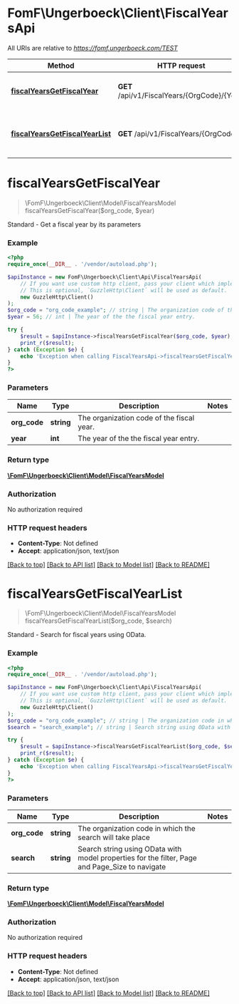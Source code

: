 # FomF\Ungerboeck\Client\FiscalYearsApi

All URIs are relative to *https://fomf.ungerboeck.com/TEST*

Method | HTTP request | Description
------------- | ------------- | -------------
[**fiscalYearsGetFiscalYear**](FiscalYearsApi.md#fiscalYearsGetFiscalYear) | **GET** /api/v1/FiscalYears/{OrgCode}/{Year} | Standard - Get a fiscal year by its parameters
[**fiscalYearsGetFiscalYearList**](FiscalYearsApi.md#fiscalYearsGetFiscalYearList) | **GET** /api/v1/FiscalYears/{OrgCode} | Standard - Search for fiscal years using OData.


# **fiscalYearsGetFiscalYear**
> \FomF\Ungerboeck\Client\Model\FiscalYearsModel fiscalYearsGetFiscalYear($org_code, $year)

Standard - Get a fiscal year by its parameters

### Example
```php
<?php
require_once(__DIR__ . '/vendor/autoload.php');

$apiInstance = new FomF\Ungerboeck\Client\Api\FiscalYearsApi(
    // If you want use custom http client, pass your client which implements `GuzzleHttp\ClientInterface`.
    // This is optional, `GuzzleHttp\Client` will be used as default.
    new GuzzleHttp\Client()
);
$org_code = "org_code_example"; // string | The organization code of the fiscal year.
$year = 56; // int | The year of the the fiscal year entry.

try {
    $result = $apiInstance->fiscalYearsGetFiscalYear($org_code, $year);
    print_r($result);
} catch (Exception $e) {
    echo 'Exception when calling FiscalYearsApi->fiscalYearsGetFiscalYear: ', $e->getMessage(), PHP_EOL;
}
?>
```

### Parameters

Name | Type | Description  | Notes
------------- | ------------- | ------------- | -------------
 **org_code** | **string**| The organization code of the fiscal year. |
 **year** | **int**| The year of the the fiscal year entry. |

### Return type

[**\FomF\Ungerboeck\Client\Model\FiscalYearsModel**](../Model/FiscalYearsModel.md)

### Authorization

No authorization required

### HTTP request headers

 - **Content-Type**: Not defined
 - **Accept**: application/json, text/json

[[Back to top]](#) [[Back to API list]](../../README.md#documentation-for-api-endpoints) [[Back to Model list]](../../README.md#documentation-for-models) [[Back to README]](../../README.md)

# **fiscalYearsGetFiscalYearList**
> \FomF\Ungerboeck\Client\Model\FiscalYearsModel fiscalYearsGetFiscalYearList($org_code, $search)

Standard - Search for fiscal years using OData.

### Example
```php
<?php
require_once(__DIR__ . '/vendor/autoload.php');

$apiInstance = new FomF\Ungerboeck\Client\Api\FiscalYearsApi(
    // If you want use custom http client, pass your client which implements `GuzzleHttp\ClientInterface`.
    // This is optional, `GuzzleHttp\Client` will be used as default.
    new GuzzleHttp\Client()
);
$org_code = "org_code_example"; // string | The organization code in which the search will take place
$search = "search_example"; // string | Search string using OData with model properties for the filter, Page and Page_Size to navigate

try {
    $result = $apiInstance->fiscalYearsGetFiscalYearList($org_code, $search);
    print_r($result);
} catch (Exception $e) {
    echo 'Exception when calling FiscalYearsApi->fiscalYearsGetFiscalYearList: ', $e->getMessage(), PHP_EOL;
}
?>
```

### Parameters

Name | Type | Description  | Notes
------------- | ------------- | ------------- | -------------
 **org_code** | **string**| The organization code in which the search will take place |
 **search** | **string**| Search string using OData with model properties for the filter, Page and Page_Size to navigate |

### Return type

[**\FomF\Ungerboeck\Client\Model\FiscalYearsModel**](../Model/FiscalYearsModel.md)

### Authorization

No authorization required

### HTTP request headers

 - **Content-Type**: Not defined
 - **Accept**: application/json, text/json

[[Back to top]](#) [[Back to API list]](../../README.md#documentation-for-api-endpoints) [[Back to Model list]](../../README.md#documentation-for-models) [[Back to README]](../../README.md)

